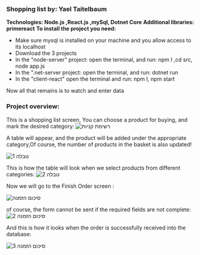 ###  **Shopping list by: Yael Taitelbaum**
**Technologies: Node.js ,React.js ,mySql, Dotnet Core**
**Additional libraries: primereact**
**To install the project you need:**
- Make sure mysql is installed on your machine and you allow access to its localhost
- Download the 3 projects
- In the "node-server" project: open the terminal, and run: npm I ,cd src, node app.js
- In the ".net-server  project: open the terminal, and run: dotnet run
- In the "client-react" open the terminal and run: npm I, npm start

Now all that remains is to watch and enter data
### Project overview:
This is a shopping list screen,
You can choose a product for buying, and mark the desired category:
![רשימת קניות](https://github.com/YaelTait/Shopping-List/assets/137044545/ce8bdb98-76df-41dc-882e-9e53d7c96948)

A table will appear, and the product will be added under the appropriate category,Of course, the number of products in the basket is also updated!


![טבלה 1](https://github.com/YaelTait/Shopping-List/assets/137044545/afc152bf-b7f7-48be-8da0-39da2d4e8121)

This is how the table will look when we select products from different categories: 
![טבלה 2](https://github.com/YaelTait/Shopping-List/assets/137044545/9ab53214-1493-4c19-9cc1-638de54a49c3)

Now we will go to the Finish Order screen :

![סיכום הזמנה](https://github.com/YaelTait/Shopping-List/assets/137044545/a1cbc522-4fe7-4b73-814f-5db7209d2987)

of course, the form cannot be sent if the required fields are not complete:
![סיכום הזמנה 2](https://github.com/YaelTait/Shopping-List/assets/137044545/988c9836-8599-428c-a70c-ed0881981f65)

And this is how it looks when the order is successfully received into the database:


![סיכום הזמנה 3](https://github.com/YaelTait/Shopping-List/assets/137044545/fcb4aed3-024d-4d7e-8e65-bb67ff5eb799)
